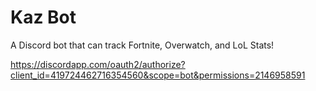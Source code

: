 # Kaz Bot

A Discord bot that can track Fortnite, Overwatch, and LoL Stats!

https://discordapp.com/oauth2/authorize?client_id=419724462716354560&scope=bot&permissions=2146958591
